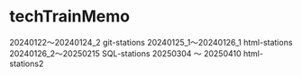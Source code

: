 # techTrainMemo

20240122～20240124_2 git-stations
20240125_1～20240126_1 html-stations
20240126_2〜20250215 SQL-stations
20250304 〜 20250410 html-stations2